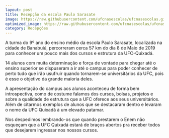 ```yaml
---
layout: post
title: Recepção da escola Paulo Sarasate
image: https://raw.githubusercontent.com/ufcnasescolas/ufcnasescolas.github.io/master/base/04/__capa.jpg
optimized_image: https://raw.githubusercontent.com/ufcnasescolas/ufcnasescolas.github.io/master/base/.thumb/04/Readme.jpg
category: Recepções
---
```

<!-- DON'T EDIT THIS FILE, GENERATED BY SCRIPT -->
<!-- DON'T EDIT THIS FILE, GENERATED BY SCRIPT -->
<!-- DON'T EDIT THIS FILE, GENERATED BY SCRIPT -->
<!-- DON'T EDIT THIS FILE, GENERATED BY SCRIPT -->
<!-- DON'T EDIT THIS FILE, GENERATED BY SCRIPT -->


A turma do 9º ano do ensino médio da escola Paulo Sarasate, localizada na cidade de Banabuiú, percorreram cerca 57 km do dia 8 de Maio de 2019 para conhecer um pouco mais dos cursos e estrutura da UFC-Quixadá.

14 alunos com muita determinação e força de vontade para chegar até o ensino superior se dispuseram a ir até o campus para poder conhecer de perto tudo que irão usufruir quando tornarem-se universitários da UFC, pois é esse o objetivo da grande maioria deles.

A apresentação do campus aos alunos aconteceu de forma bem introspectiva, como de costume falamos dos cursos, bolsas, projetos e sobre a qualidade de estrutura que a UFC oferece aos seus universitários. Além de citarmos exemplos de alunos que se destacaram dentro e levaram o nome da UFC Quixadá à um elevado patamar.

Nos despedimos lembrando-os que quando  prestarem o Enem não esqueçam que a UFC Quixadá estará de braços abertos pra receber todos que desejarem ingressar nos nossos cursos.
